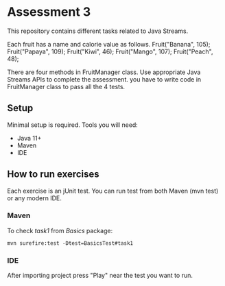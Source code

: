 # Assessment 3

This repository contains different tasks related to Java Streams. 

Each fruit has a name and calorie value as follows.
 Fruit("Banana", 105);
 Fruit("Papaya", 109);
 Fruit("Kiwi", 46);
 Fruit("Mango", 107);
 Fruit("Peach", 48);

There are four methods in FruitManager class. Use appropriate Java Streams APIs to complete the assessment.
 you have to write code in FruitManager class to pass all the 4 tests.

## Setup
Minimal setup is required. Tools you will need:
 - Java 11+ 
 - Maven
 - IDE 
 
## How to run exercises
Each exercise is an jUnit test. 
You can run test from both Maven (mvn test) or any modern IDE. 


### Maven
To check *task1* from *Basics* package:
```
mvn surefire:test -Dtest=BasicsTest#task1
```


### IDE
After importing project press "Play" near the test you want to run.

